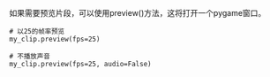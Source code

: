 
如果需要预览片段，可以使用preview()方法，这将打开一个pygame窗口。

```
# 以25的帧率预览
my_clip.preview(fps=25)

# 不播放声音
my_clip.preview(fps=25, audio=False)

```